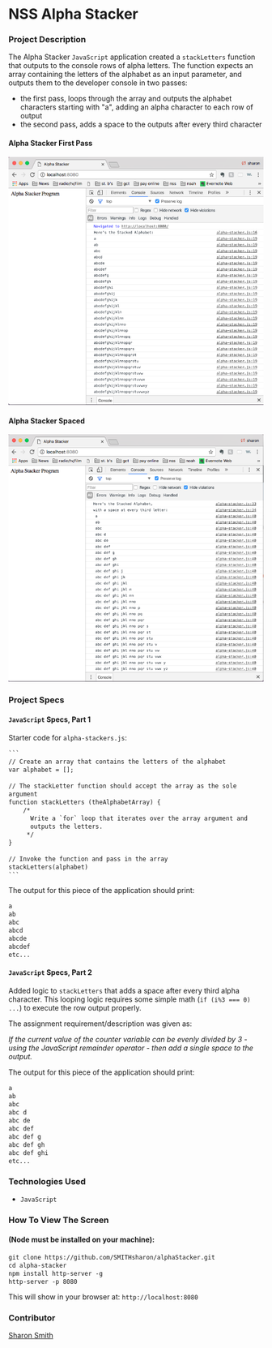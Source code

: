 # NSS Alpha Stacker

### Project Description 
The Alpha Stacker `JavaScript` application created a `stackLetters` function that outputs to the console rows of alpha letters. The function expects an array containing the letters of the alphabet as an input parameter, and outputs them to the developer console in two passes: 
- the first pass, loops through the array and outputs the alphabet characters starting with "a", adding an alpha character to each row of output
- the second pass, adds a space to the outputs after every third character


#### Alpha Stacker First Pass
![Alpha Stacker First Pass](https://raw.githubusercontent.com/SMITHsharon/alphaStacker/screens/screens/Alpha%20Stacker%20First%20Pass.png)

#### Alpha Stacker Spaced
![Alpha Stacker Spaced](https://raw.githubusercontent.com/SMITHsharon/alphaStacker/screens/screens/Alpha%20Stacker%20Spaced.png)


### Project Specs
#### `JavaScript` Specs, Part 1
Starter code for `alpha-stackers.js`:

	```
	// Create an array that contains the letters of the alphabet
	var alphabet = [];

	// The stackLetter function should accept the array as the sole argument
	function stackLetters (theAlphabetArray) {
	    /*
	      Write a `for` loop that iterates over the array argument and
	      outputs the letters.
	     */
	}

	// Invoke the function and pass in the array
	stackLetters(alphabet)
	```

The output for this piece of the application should print:

	a
	ab
	abc
	abcd
	abcde
	abcdef
	etc...


#### `JavaScript` Specs, Part 2
Added logic to `stackLetters` that adds a space after every third alpha character. 
This looping logic requires some simple math (`if (i%3 === 0) ...`) to execute the row output properly.

The assignment requirement/description was given as:

*If the current value of the counter variable can be evenly divided by 3 - using the JavaScript remainder operator - then add a single space to the output.*

The output for this piece of the application should print: 

	a
	ab
	abc
	abc d
	abc de
	abc def
	abc def g
	abc def gh
	abc def ghi
	etc...


### Technologies Used
- `JavaScript`


### How To View The Screen 
#### (Node must be installed on your machine):
```
git clone https://github.com/SMITHsharon/alphaStacker.git
cd alpha-stacker
npm install http-server -g
http-server -p 8080
```

This will show in your browser at: `http://localhost:8080`


### Contributor
[Sharon Smith](https://github.com/SMITHsharon)

